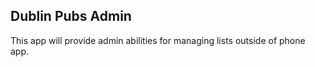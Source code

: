 Dublin Pubs Admin
-------------------
This app will provide admin abilities for managing lists outside of
phone app.
